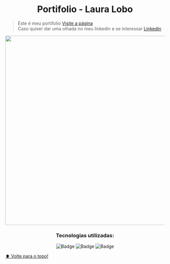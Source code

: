 <h1 align="center">Portifolio - Laura Lobo</h1>

> Este é meu portifolio <a href="https://github.com/LauraLobo">Visite a página</a> <br>
> Caso quiser dar uma olhada no meu linkedin e se interessar <a href="https://www.linkedin.com/in/lauraaloboo/">Linkedin</a>

<p align="center">
  <img width="600 height="400 src="portifoliolaura.gif">
</p>

<div align="center">
 <h3 align="center">Tecnologias utilizadas:</h3>
 

 
![Badge](https://img.shields.io/badge/HTML5-E34F26?style=for-the-badge&logo=html5&logoColor=white)
![Badge](https://img.shields.io/badge/CSS3-1572B6?style=for-the-badge&logo=css3&logoColor=white)
![Badge](https://img.shields.io/badge/JavaScript-323330?style=for-the-badge&logo=javascript&logoColor=F7DF1E)

</div>



[⬆ Volte para o topo!](https://github.com/LauraLobo)<br>
